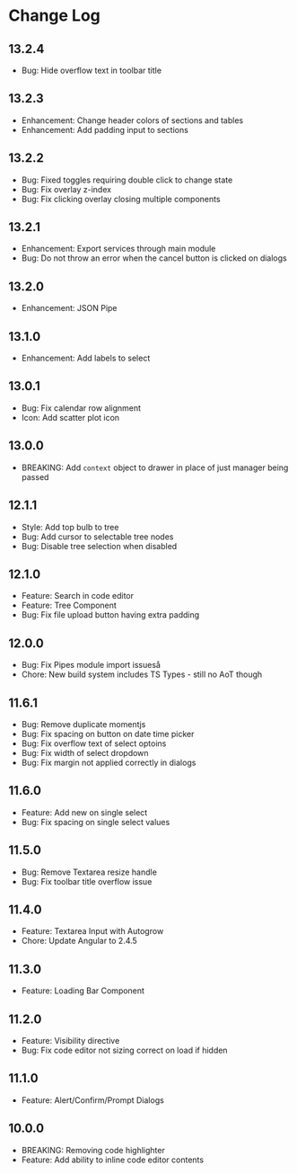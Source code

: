 # Change Log

## 13.2.4
- Bug: Hide overflow text in toolbar title

## 13.2.3
- Enhancement: Change header colors of sections and tables
- Enhancement: Add padding input to sections

## 13.2.2
- Bug: Fixed toggles requiring double click to change state
- Bug: Fix overlay z-index
- Bug: Fix clicking overlay closing multiple components

## 13.2.1
- Enhancement: Export services through main module
- Bug: Do not throw an error when the cancel button is clicked on dialogs

## 13.2.0
- Enhancement: JSON Pipe

## 13.1.0
- Enhancement: Add labels to select

## 13.0.1
- Bug: Fix calendar row alignment
- Icon: Add scatter plot icon

## 13.0.0
- BREAKING: Add `context` object to drawer in place of just manager being passed

## 12.1.1
- Style: Add top bulb to tree
- Bug: Add cursor to selectable tree nodes
- Bug: Disable tree selection when disabled

## 12.1.0
- Feature: Search in code editor
- Feature: Tree Component
- Bug: Fix file upload button having extra padding

## 12.0.0
- Bug: Fix Pipes module import issueså
- Chore: New build system includes TS Types - still no AoT though

## 11.6.1
- Bug: Remove duplicate momentjs
- Bug: Fix spacing on button on date time picker
- Bug: Fix overflow text of select optoins
- Bug: Fix width of select dropdown
- Bug: Fix margin not applied correctly in dialogs

## 11.6.0
- Feature: Add new on single select
- Bug: Fix spacing on single select values

## 11.5.0
- Bug: Remove Textarea resize handle
- Bug: Fix toolbar title overflow issue

## 11.4.0
- Feature: Textarea Input with Autogrow
- Chore: Update Angular to 2.4.5

## 11.3.0
- Feature: Loading Bar Component

## 11.2.0
- Feature: Visibility directive
- Bug: Fix code editor not sizing correct on load if hidden

## 11.1.0
- Feature: Alert/Confirm/Prompt Dialogs

## 10.0.0
- BREAKING: Removing code highlighter
- Feature: Add ability to inline code editor contents
